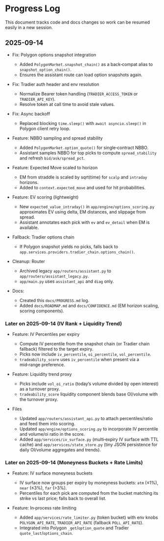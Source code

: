 # Progress Log

This document tracks code and docs changes so work can be resumed easily in a new session.

## 2025-09-14

- Fix: Polygon options snapshot integration
  - Added `PolygonMarket.snapshot_chain()` as a back‑compat alias to `snapshot_option_chain()`.
  - Ensures the assistant route can load option snapshots again.

- Fix: Tradier auth header and env resolution
  - Normalize Bearer token handling (`TRADIER_ACCESS_TOKEN` or `TRADIER_API_KEY`).
  - Resolve token at call time to avoid stale values.

- Fix: Async backoff
  - Replaced blocking `time.sleep()` with `await asyncio.sleep()` in Polygon client retry loop.

- Feature: NBBO sampling and spread stability
  - Added `PolygonMarket.option_quote()` for single‑contract NBBO.
  - Assistant samples NBBO for top picks to compute `spread_stability` and refresh `bid/ask/spread_pct`.

- Feature: Expected Move scaled to horizon
  - EM from straddle is scaled by sqrt(time) for `scalp` and `intraday` horizons.
  - Added to `context.expected_move` and used for hit probabilities.

- Feature: EV scoring (lightweight)
  - New `expected_value_intraday()` in `app/engine/options_scoring.py` approximates EV using delta, EM distances, and slippage from spread.
  - Assistant annotates each pick with `ev` and `ev_detail` when EM is available.

- Fallback: Tradier options chain
  - If Polygon snapshot yields no picks, falls back to `app.services.providers.tradier_chain.options_chain()`.

- Cleanup: Router
  - Archived legacy `app/routers/assistant.py` to `app/routers/assistant_legacy.py`.
  - `app/main.py` uses `assistant_api` and `diag` only.

- Docs:
  - Created this `docs/PROGRESS.md` log.
  - Added `docs/ROADMAP.md` and `docs/CONFIDENCE.md` (EM horizon scaling, scoring components).

### Later on 2025-09-14 (IV Rank + Liquidity Trend)

- Feature: IV Percentiles per expiry
  - Compute IV percentile from the snapshot chain (or Tradier chain fallback) filtered to the target expiry.
  - Picks now include `iv_percentile`, `oi_percentile`, `vol_percentile`.
  - `tradeability_score` uses `iv_percentile` when present via a mid‑range preference.

- Feature: Liquidity trend proxy
  - Picks include `vol_oi_ratio` (today’s volume divided by open interest) as a turnover proxy.
  - `tradeability_score` liquidity component blends base OI/volume with the turnover proxy.

- Files
  - Updated `app/routers/assistant_api.py` to attach percentiles/ratio and feed them into scoring.
  - Updated `app/engine/options_scoring.py` to incorporate IV percentile and volume/oi ratio in the score.
  - Added `app/services/iv_surface.py` (multi‑expiry IV surface with TTL cache) and `app/services/state_store.py` (tiny JSON persistence for daily OI/volume aggregates and trends).

### Later on 2025-09-14 (Moneyness Buckets + Rate Limits)

- Feature: IV surface moneyness buckets
  - IV surface now groups per expiry by moneyness buckets: `atm` (≤1%), `near` (≤3%), `far` (>3%).
  - Percentiles for each pick are computed from the bucket matching its strike vs last price; falls back to overall list.

- Feature: In‑process rate limiting
  - Added `app/services/rate_limiter.py` (token bucket) with env knobs `POLYGON_API_RATE`, `TRADIER_API_RATE` (fallback `POLL_API_RATE`).
  - Integrated into Polygon `_get`/`option_quote` and Tradier `quote_last`/`options_chain`.
